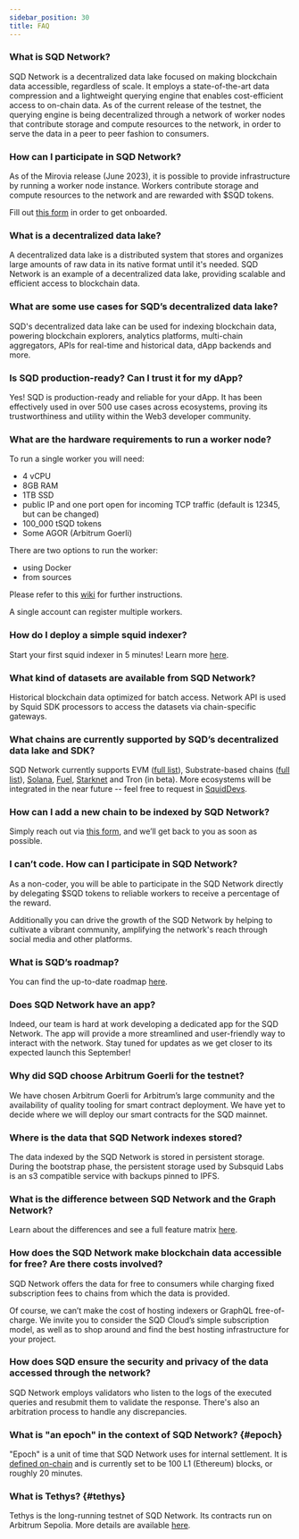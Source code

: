 ```yaml
---
sidebar_position: 30
title: FAQ
---
```


### What is SQD Network?

SQD Network is a decentralized data lake focused on making blockchain data accessible, regardless of scale. It employs a state-of-the-art data compression and a lightweight querying engine that enables cost-efficient access to on-chain data. As of the current release of the testnet, the querying engine is being decentralized through a network of worker nodes that contribute storage and compute resources to the network, in order to serve the data in a peer to peer fashion to consumers.

### How can I participate in SQD Network?

As of the Mirovia release (June 2023), it is possible to provide infrastructure by running a worker node instance. Workers contribute storage and compute resources to the network and are rewarded with $SQD tokens.

Fill out [this form](https://app.deform.cc/form/0aca51c6-3db0-41d5-a084-8b5344ed97be/) in order to get onboarded. 

### What is a decentralized data lake?

A decentralized data lake is a distributed system that stores and organizes large amounts of raw data in its native format until it's needed. SQD Network is an example of a decentralized data lake, providing scalable and efficient access to blockchain data.

### What are some use cases for SQD’s decentralized data lake?

SQD's decentralized data lake can be used for indexing blockchain data, powering blockchain explorers, analytics platforms, multi-chain aggregators, APIs for real-time and historical data, dApp backends and more. 

### Is SQD production-ready? Can I trust it for my dApp? 

Yes! SQD is production-ready and reliable for your dApp. It has been effectively used in over 500 use cases across ecosystems, proving its trustworthiness and utility within the Web3 developer community.

### What are the hardware requirements to run a worker node?

To run a single worker you will need:

- 4 vCPU
- 8GB RAM
- 1TB SSD
- public IP and one port open for incoming TCP traffic (default is 12345, but can be changed)
- 100_000 tSQD tokens
- Some AGOR (Arbitrum Goerli)

There are two options to run the worker:

* using Docker
* from sources

Please refer to this [wiki](https://github.com/subsquid/subsquid-network-contracts/wiki/Mirovia-worker-instructions#requirements) for further instructions. 

A single account can register multiple workers.

### How do I deploy a simple squid indexer?

Start your first squid indexer in 5 minutes! Learn more [here](/sdk/how-to-start/squid-development/#templates).

### What kind of datasets are available from SQD Network?

Historical blockchain data optimized for batch access. Network API is used by Squid SDK processors to access the datasets via chain-specific gateways.

### What chains are currently supported by SQD’s decentralized data lake and SDK?

SQD Network currently supports EVM ([full list](/subsquid-network/reference/evm-networks/)), Substrate-based chains ([full list](/subsquid-network/reference/substrate-networks/)), [Solana](/solana-indexing/), [Fuel](/fuel-indexing/), [Starknet](/subsquid-network/reference/starknet-api/) and Tron (in beta). More ecosystems will be integrated in the near future -- feel free to request in [SquidDevs](https://t.me/HydraDevs). 

### How can I add a new chain to be indexed by SQD Network?

Simply reach out via [this form](https://app.deform.cc/form/3f1021b2-6b70-4850-af09-a3b610f048a4), and we’ll get back to you as soon as possible.

### I can’t code. How can I participate in SQD Network? 

As a non-coder, you will be able to participate in the SQD Network directly by delegating $SQD tokens to reliable workers to receive a percentage of the reward. 

Additionally you can drive the growth of the SQD Network by helping to cultivate a vibrant community, amplifying the network's reach through social media and other platforms.

### What is SQD’s roadmap?

You can find the up-to-date roadmap [here](https://github.com/subsquid/subsquid-network-contracts/wiki/Roadmap).

### Does SQD Network have an app?

Indeed, our team is hard at work developing a dedicated app for the SQD Network. The app will provide a more streamlined and user-friendly way to interact with the network. Stay tuned for updates as we get closer to its expected launch this September!

### Why did SQD choose Arbitrum Goerli for the testnet?

We have chosen Arbitrum Goerli for Arbitrum’s large community and the availability of quality tooling for smart contract deployment. We have yet to decide where we will deploy our smart contracts for the SQD mainnet. 

### Where is the data that SQD Network indexes stored? 

The data indexed by the SQD Network is stored in persistent storage. During the bootstrap phase, the persistent storage used by Subsquid Labs is an s3 compatible service with backups pinned to IPFS.

### What is the difference between SQD Network and the Graph Network?

Learn about the differences and see a full feature matrix [here](/sdk/resources/migrate/migrate-subgraph).

### How does the SQD Network make blockchain data accessible for free? Are there costs involved?

SQD Network offers the data for free to consumers while charging fixed subscription fees to chains from which the data is provided. 

Of course, we can’t make the cost of hosting indexers or GraphQL free-of-charge. We invite you to consider the SQD Cloud’s simple subscription model, as well as to shop around and find the best hosting infrastructure for your project. 

### How does SQD ensure the security and privacy of the data accessed through the network?

SQD Network employs validators who listen to the logs of the executed queries and resubmit them to validate the response. There's also an arbitration process to handle any discrepancies.

### What is "an epoch" in the context of SQD Network? {#epoch}

"Epoch" is a unit of time that SQD Network uses for internal settlement. It is [defined on-chain](https://arbiscan.io/address/0x4cf58097d790b193d22ed633bf8b15c9bc4f0da7#readContract#F3) and is currently set to be 100 L1 (Ethereum) blocks, or roughly 20 minutes.

### What is Tethys? {#tethys}

Tethys is the long-running testnet of SQD Network. Its contracts run on Arbitrum Sepolia. More details are available [here](https://github.com/subsquid/subsquid-network-contracts/wiki/Tethys-testnet-announcement).
